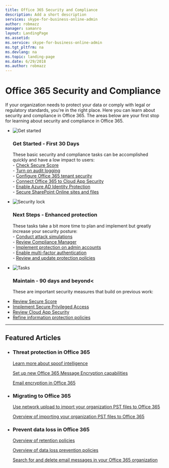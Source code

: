 ```yaml
---
title: Office 365 Security and Compliance
description: Add a short description
services: skype-for-business-online-admin
author: robmazz
manager: samanro
layout: LandingPage
ms.assetid: 
ms.service: skype-for-business-online-admin
ms.tgt_pltfrm: na
ms.devlang: na
ms.topic: landing-page
ms.date: 6/29/2018
ms.author: robmazz
---
```

# Office 365 Security and Compliance

If your organization needs to protect your data or comply with legal or regulatory standards, you're in the right place. Here you can learn about security and compliance in Office 365. The areas below are your first stop for learning about security and compliance in Office 365.

<ul class="cardsF panelContent">
    <li>
        <div class="cardSize">
            <div class="cardPadding">
                <div class="card">
                    <div class="cardImageOuter">
                        <div class="cardImage">
                            <img src="https://docs.microsoft.com/en-us/office/media/icons/get-started.svg" alt="Get started" />
                        </div>
                    </div>
                    <div class="cardText">
                        <h3>Get Started - First 30 Days</h3>
                <p>These basic security and compliance tasks can be accomplished quickly and have a low impact to users: <br> - <a href="https://securescore.office.com">Check Secure Score</a> <br> - <a href="https://securescore.office.com">Turn on audit logging</a> <br> - <a href="https://securescore.office.com">Configure Office 365 tenant security</a> <br> - <a href="https://securescore.office.com">Connect Office 365 to Cloud App Security</a> <br> - <a href="https://securescore.office.com">Enable Azure AD Identity Protection</a> <br> - <a href="https://securescore.office.com">Secure SharePoint Online sites and files</a> </p>
                    </div>
                </div>
            </div>
        </div>
    </li>
    <li>
        <div class="cardSize">
            <div class="cardPadding">
                <div class="card">
                    <div class="cardImageOuter">
                        <div class="cardImage">
                            <img src="https://docs.microsoft.com/en-us/office/media/icons/lock-protected.svg" alt="Security lock" />
                        </div>
                    </div>
                    <div class="cardText">
                        <h3>Next Steps - Enhanced protection</h3>
                        <p>These tasks take a bit more time to plan and implement but greatly increase your security posture: <br> - <a href="https://securescore.office.com">Conduct attack simulations</a> <br> - <a href="https://securescore.office.com">Review Compliance Manager</a> <br> - <a href="https://securescore.office.com">Implement protection on admin accounts</a> <br> - <a href="https://securescore.office.com">Enable multi-factor authentication</a> <br> - <a href="https://securescore.office.com">Review and update protection policies</a> </p>
                    </div>
                </div>
            </div>
        </div>
    </li>
    <li>
        <div class="cardSize">
            <div class="cardPadding">
                <div class="card">
                    <div class="cardImageOuter">
                        <div class="cardImage">
                            <img src="https://docs.microsoft.com/en-us/office/media/icons/tasks.svg" alt="Tasks" />
                        </div>
                    </div>
                    <div class="cardText">
                        <h3>Maintain - 90 days and beyond<</h3>
                        <p>These are important security measures that build on previous work:<br>
                        <li><a href="https://securescore.office.com">Review Secure Score</a></li>
                        <li><a href="https://securescore.office.com">Implement Secure Privileged Access</a></li> 
                        <li><a href="https://securescore.office.com">Review Cloud App Security</a></l1>
                        <li><a href="https://securescore.office.com">Refine information protection policies</a></li></p>
                    </div>
                </div>
            </div>
        </div>
    </li>
</ul>

<hr>
<h2>Featured Articles</h2>

<ul class="panelContent cardsW">
    <li>
        <div class="cardSize">
            <div class="cardPadding">
                <div class="card">
                    <div class="cardText">
                        <h3>Threat protection in Office 365</h3>
                        <p><a href="https://wondersinthedark.files.wordpress.com/2012/10/bluto.jpg">Learn more about spoof intelligence</a></p>
                        <p><a href="https://wondersinthedark.files.wordpress.com/2012/10/bluto.jpg">Set up new Office 365 Message Encryption capabilities</a></p>
                        <p><a href="https://wondersinthedark.files.wordpress.com/2012/10/bluto.jpg">Email encryption in Office 365</a></p>
                    </div>
                </div>
            </div>
        </div>
    </li>
    <li>
        <div class="cardSize">
            <div class="cardPadding">
                <div class="card">
                    <div class="cardText">
                        <h3>Migrating to Office 365</h3>
                        <p><a href="https://wondersinthedark.files.wordpress.com/2012/10/bluto.jpg">Use network upload to import your organization PST files to Office 365</a></p>
                        <p><a href="https://wondersinthedark.files.wordpress.com/2012/10/bluto.jpg">Overview of importing your organization PST files to Office 365</a></p>
                    </div>
                </div>
            </div>
        </div>
    </li>
    <li>
        <div class="cardSize">
            <div class="cardPadding">
                <div class="card">
                    <div class="cardText">
                        <h3>Prevent data loss in Office 365</h3>
                        <p><a href="https://wondersinthedark.files.wordpress.com/2012/10/bluto.jpg">Overview of retention policies</a></p>
                        <p><a href="https://wondersinthedark.files.wordpress.com/2012/10/bluto.jpg">Overview of data loss prevention policies</a></p>
                        <p><a href="https://wondersinthedark.files.wordpress.com/2012/10/bluto.jpg">Search for and delete email messages in your Office 365 organization</a></p>
                    </div>
                </div>
            </div>
        </div>
    </li>
</ul>